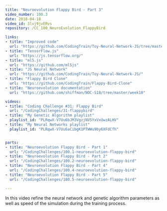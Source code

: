 ```yaml
---
title: "Neuroevolution Flappy Bird - Part 3"
video_number: 100.3
date: 2018-04-18
video_id: 3lvj9jvERvs
repository: /CC_100_NeuroEvolution_FlappyBird

links:
- title: "Improved code"
  url: "https://github.com/CodingTrain/Toy-Neural-Network-JS/tree/master/examples/neuroevolution-flappybird"
- title: "TensorFlow.js"
  url: "https://js.tensorflow.org/"
- title: "ml5.js"
  url: "https://github.com/ml5js"
- title: "JS Neural Network"
  url: "https://github.com/CodingTrain/Toy-Neural-Network-JS/"
- title: "Flappy Bird Clone"
  url: "https://github.com/CodingTrain/Flappy-Bird-Clone"
- title: "Neuroevolution documentation"
  url: "https://github.com/shiffman/NOC-S18/tree/master/week10"

videos:
- title: "Coding Challenge #31: Flappy Bird"
  url: "/CodingChallenges/31-flappybird"
- title: "My Genetic Algorithm playlist"
  playlist_id: "PLRqwX-V7Uu6bJM3VgzjNV5YxVxUwzALHV"
- title: "My Neural Networks playlist"
  playlist_id: "PLRqwX-V7Uu6aCibgK1PTWWu9by6XFdCfh"


parts:
- title: "Neuroevolution Flappy Bird - Part 1"
  url: "/CodingChallenges/100.1-neuroevolution-flappy-bird"
- title: "Neuroevolution Flappy Bird - Part 2"
  url: "/CodingChallenges/100.2-neuroevolution-flappy-bird"
- title: "Neuroevolution Flappy Bird - Part 4"
  url: "/CodingChallenges/100.4-neuroevolution-flappy-bird"
- title: "Neuroevolution Flappy Bird - Part 5"
  url: "/CodingChallenges/100.5-neuroevolution-flappy-bird"

---
```


In this video refine the neural network and genetic algorithm parameters as well as speed of the simulation during the training process.
